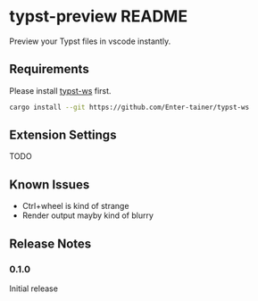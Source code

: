# typst-preview README

Preview your Typst files in vscode instantly.

## Requirements

Please install [typst-ws](https://github.com/Enter-tainer/typst-ws) first.

```bash
cargo install --git https://github.com/Enter-tainer/typst-ws
```
## Extension Settings

TODO
## Known Issues

- Ctrl+wheel is kind of strange
- Render output mayby kind of blurry

## Release Notes

### 0.1.0

Initial release 
